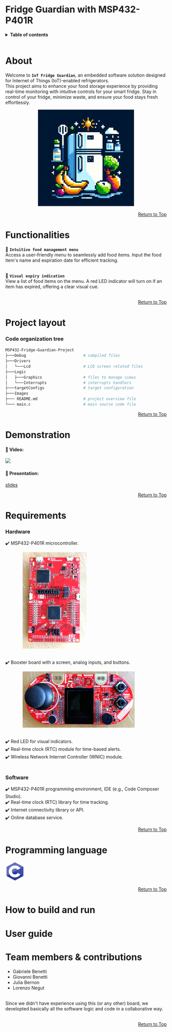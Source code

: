# Fridge Guardian with MSP432-P401R

<details>
<summary><b>Table of contents</b></summary>

1. [About](#about)
2. [Functionalities](#functionalities)
3. [Demonstration](#demonstration)
4. [Requirements](#requirements)
5. [Project layout](#project-layout)
6. [Programming language](#programming-language)
7. [How to build and run](#how-to-build-and-run)
8. [User guide](#user-guide)
9. [Team members & contributions](#team-members--contributions)

</details>
<br>



# About

Welcome to **`IoT Fridge Guardian`**, an embedded software solution designed for Internet of Things (IoT)-enabled refrigerators.  
This project aims to enhance your food storage experience by providing real-time monitoring with intuitive controls for your smart fridge.
Stay in control of your fridge, minimize waste, and ensure your food stays fresh effortlessly.

<div align="center">
  <a> <img src="/Images/fridgeLogo.jpg" width="300" height="300"> </a>
</div>

<div align="right">

[Return to Top](#fridge-guardian-with-msp432-p401r)

</div>



# Functionalities

:meat_on_bone: **`Intuitive food management menu`**  
Access a user-friendly menu to seamlessly add food items. Input the food item's name and expiration date for efficient tracking.
<br><br>

:red_circle: **`Visual expiry indication`**  
View a list of food items on the menu. A red LED indicator will turn on if an item has expired, offering a clear visual cue.
<br><br>

<div align="right">
    
[Return to Top](#fridge-guardian-with-msp432-p401r)

</div>



# Project layout

### Code organization tree

```bash
MSP432-Fridge-Guardian-Project
├───Debug                         # compiled files
├───Drivers
│   └───Lcd                       # LCD screen related files
├───Logic
│   ├───Graphics                  # files to manage views
│   └───Interrupts                # interrupts handlers
├───targetConfigs                 # target configuration
├───Images
├─── README.md                    # project overview file
└─── main.c                       # main source code file
```

<div align="right">

[Return to Top](#fridge-guardian-with-msp432-p401r)

</div>



# Demonstration

#### :movie_camera: Video:  
[![ ](http://img.youtube.com/vi/YOUTUBE_VIDEO_ID_HERE/0.jpg)](http://www.youtube.com/watch?v=YOUTUBE_VIDEO_ID_HERE "Video Title")
<br>

#### :paperclip: Presentation:  
[slides](https://docs.google.com/presentation/d/1rZ9iQfn5k4NT6AfTBC7GB6xYHdCAeOiXRgEEJqAVlfA/edit?usp=sharing)

<div align="right">
    
[Return to Top](#fridge-guardian-with-msp432-p401r)

</div>



# Requirements

### **Hardware**

  :heavy_check_mark: MSP432-P401R microcontroller.  
  <pre style="margin-left: 20px;">
    <img src="/Images/MSP432.jpg" width="200" height="300">
  </pre>
  :heavy_check_mark: Booster board with a screen, analog inputs, and buttons.  
  <pre style="margin-left: 20px;">
    <img src="/Images/BoosterPack.jpeg" width="350" height="175">
  </pre>
  :heavy_check_mark: Red LED for visual indicators.  
  :heavy_check_mark: Real-time clock (RTC) module for time-based alerts.  
  :heavy_check_mark: Wireless Network Internet Controller (WNIC) module.  
<br>

### **Software**

  :heavy_check_mark: MSP432-P401R programming environment, IDE (e.g., Code Composer Studio).  
  :heavy_check_mark: Real-time clock (RTC) library for time tracking.  
  :heavy_check_mark: Internet connectivity library or API.  
  :heavy_check_mark: Online database service.  

<div align="right">
    
[Return to Top](#fridge-guardian-with-msp432-p401r)

</div>



# Programming language

<a><img src="/Images/C-logo.jpg" width="60" height="60"></a>

<div align="right">
    
[Return to Top](#fridge-guardian-with-msp432-p401r)

</div>



# How to build and run



# User guide



# Team members & contributions

- Gabriele Benetti  
- Giovanni Benetti  
- Julia Bernon  
- Lorenzo Negut  

<br>
Since we didn't have experience using this (or any other) board, we developted basically all the software logic and code in a collaborative way.  
<br><br>

<div align="right">

[Return to Top](#fridge-guardian-with-msp432-p401r)

</div>
